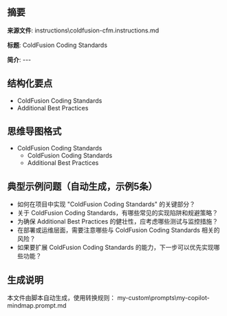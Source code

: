 ## 摘要

**来源文件**: instructions\coldfusion-cfm.instructions.md

**标题**: ColdFusion Coding Standards

**简介**: ---

## 结构化要点

- ColdFusion Coding Standards
- Additional Best Practices

## 思维导图格式

- ColdFusion Coding Standards
  - ColdFusion Coding Standards
  - Additional Best Practices

## 典型示例问题（自动生成，示例5条）

- 如何在项目中实现 "ColdFusion Coding Standards" 的关键部分？
- 关于 ColdFusion Coding Standards，有哪些常见的实现陷阱和规避策略？
- 为确保 Additional Best Practices 的健壮性，应考虑哪些测试与监控措施？
- 在部署或运维层面，需要注意哪些与 ColdFusion Coding Standards 相关的风险？
- 如果要扩展 ColdFusion Coding Standards 的能力，下一步可以优先实现哪些功能？

## 生成说明

本文件由脚本自动生成，使用转换规则： my-custom\prompts\my-copilot-mindmap.prompt.md

